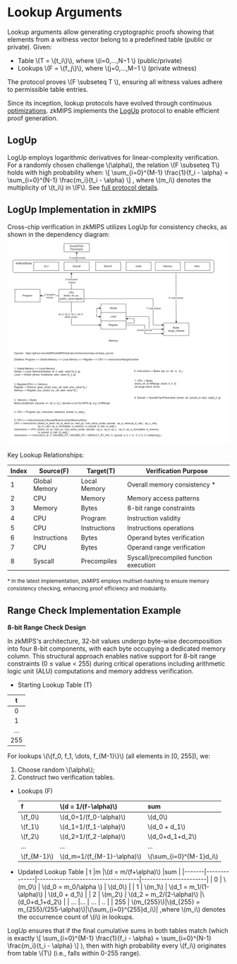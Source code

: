 # Lookup Arguments

Lookup arguments allow generating cryptographic proofs showing that elements from a witness vector belong to a predefined table (public or private). Given:
- Table \\(T = \\{t_i\\}\\), where \\(i=0,…,N−1 \\) (public/private)
- Lookups \\(F = \\{f_j\\}\\), where \\(j=0,…,M−1 \\) (private witness)

The protocol proves  \\(F \subseteq T \\), ensuring all witness values adhere to permissible table entries. 

Since its inception, lookup protocols have evolved through continuous [optimizations](https://link.springer.com/chapter/10.1007/978-3-030-03326-2_20). zkMIPS implements the [​LogUp](https://eprint.iacr.org/2023/1518) protocol to enable efficient proof generation.

## LogUp

LogUp employs logarithmic derivatives for linear-complexity verification. For a randomly chosen challenge \\(\alpha\\), the relation \\(F \subseteq T\\) holds with high probability when: 
\\[ \sum_{i=0}^{M-1} \frac{1}{f_i - \alpha} = \sum_{i=0}^{N-1} \frac{m_i}{t_i - \alpha} \\]
, where \\(m_i\\) denotes the multiplicity of \\(t_i\\) in \\(F\\). See [full protocol details](https://eprint.iacr.org/2022/1530.pdf).

## LogUp Implementation in zkMIPS

Cross-chip verification in zkMIPS utilizes LogUp for consistency checks, as shown in the dependency diagram:
![zkMIPS chips lookup scheme](zkmips-chips-lookup.png)
<!-- source: [zkMIPS-chips.drawio](https://drive.google.com/file/d/1loR3llVMTm9gw97kgsu72NEGARau1ReX/view?usp=sharing) -->

Key Lookup Relationships:

| Index | Source(F)          | Target(T)           | Verification Purpose                    |
|-------|--------------------|---------------------|-----------------------------------------|
| 1     | Global Memory      | Local Memory        | Overall memory consistency *             |
| 2     | CPU                | Memory              | Memory access patterns                  |
| 3     | Memory             | Bytes               | 8-bit range constraints                 |
| 4     | CPU                | Program             | Instruction validity                    |
| 5     | CPU                | Instructions        | Instructions operations                 |
| 6     | Instructions       | Bytes               | Operand bytes verification              |
| 7     | CPU                | Bytes               | Operand range verification              |
| 8     | Syscall            | Precompiles         | Syscall/precompiled function execution  |

<small>* In the latest implementation, zkMIPS employs multiset-hashing to ensure memory consistency checking, enhancing proof efficiency and modularity.</small>


## Range Check Implementation Example

**8-bit Range Check Design**

In zkMIPS's architecture, 32-bit values undergo byte-wise decomposition into four 8-bit components, with each byte occupying a dedicated memory column. This structural approach enables native support for 8-bit range constraints (0 ≤ value < 255) during critical operations including arithmetic logic unit (ALU) computations and memory address verification.

- Starting Lookup Table (T)

| t |
|:---:|
| 0 |
| 1 |
| ... |
| 255 |

For lookups \\(\\{f_0, f_1, \\dots, f_{M-1}\\}\\) (all elements in [0, 255]), we: 
1. Choose random \\(\alpha\\);
2. Construct two verification tables.

- Lookups (F)
  
  | f     |\\(d = 1/(f-\alpha)\\)   | sum |
  |-------|-------------------------|----------------------|
  | \\(f_0\\)   | \\(d_0=1/(f_0-\alpha)\\)| \\(d_0\\)            | 
  | \\(f_1\\)   | \\(d_1=1/(f_1-\alpha)\\)|  \\(d_0 + d_1\\)     |
  | \\(f_2\\)   | \\(d_2=1/(f_2-\alpha)\\)| \\(d_0+d_1+d_2\\)    | 
  | ...   |...                      | ...                  | 
  | \\(f_{M-1}\\)   | \\(d_m=1/(f_{M-1}-\alpha)\\)| \\(\sum_{i=0}^{M-1}d_i\\)| 
  
- Updated Lookup Table
  | t     |m             |\\(d = m/(f+\alpha)\\)              |sum                    |
  |-------|--------------|------------------------------------|-----------------------|
  | 0     | \\(m_0\\)    | \\(d_0 = m_0/\alpha \\)            | \\(d_0\\)             |
  | 1     | \\(m_1\\)    | \\(d_1 = m_1/(1-\alpha)\\)         | \\(d_0 + d_1\\)       |
  | 2     | \\(m_2\\)    | \\(d_2 = m_2/(2-\alpha)\\)         |\\(d_0+d_1+d_2\\)      |
  | ...   |...           | ...                                | ..                    |
  | 255   | \\(m_{255}\\)|\\(d_{255} = m_{255}/(255-\alpha)\\)|\\(\sum_{i=0}^{255}d_i\\)| 
,where \\(m_i\\) denotes the occurrence count of \\(i\\) in lookups.

LogUp ensures that if the final cumulative sums in both tables match (which is exactly
\\[
\sum_{i=0}^{M-1} \frac{1}{f_i - \alpha} = \sum_{i=0}^{N-1} \frac{m_i}{t_i - \alpha}
\\]
), then with high probability every \\(f_i\\) originates from table \\(T\\) (i.e., falls within 0-255 range).

